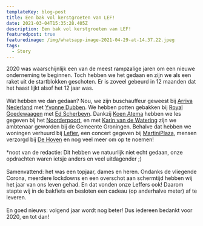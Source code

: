 ```yaml
---
templateKey: blog-post
title: Een bak vol kerstgroeten van LEF!
date: 2021-03-04T15:35:28.405Z
description: Een bak vol kerstgroeten van LEF!
featuredpost: true
featuredimage: /img/whatsapp-image-2021-04-29-at-14.37.22.jpeg
tags:
  - Story
---
```

2020 was waarschijnlijk een van de meest rampzalige jaren om een nieuwe onderneming te beginnen. Toch hebben we het gedaan en zijn we als een raket uit de startblokken geschoten. Er is zoveel gebeurd in 12 maanden dat het haast lijkt alsof het 12 jaar was.\
\
Wat hebben we dan gedaan? Nou, we zijn buschauffeur geweest bij [Arriva Nederland](https://www.linkedin.com/company/arriva-nederland/) met [Yvonne Dubben](https://www.linkedin.com/in/ACoAAAMCTbEBvBN70KzRUfEaD1Ovwb4s6pLUXsQ). We hebben potten gebakken bij [Royal Goedewaagen](https://www.linkedin.com/company/royal-goedewaagen/) met [Ed Scherbeyn](https://www.linkedin.com/in/ACoAAA5t-R8BLsr5VC_CKHuc9-cCt2IzFlcv0x0). Dankzij [Koen Atema](https://www.linkedin.com/in/ACoAAADTWaQBWkHpQwCqfejmWlSMyruMR5wdBLQ) hebben we les gegeven bij het [Noorderpoort](https://www.linkedin.com/company/noorderpoort/), en met [Karin van de Watering](https://www.linkedin.com/in/ACoAAAUSIQQBZAW23LQsMkvwzfCs-eLU2f4AA2M) zijn we ambtenaar geworden bij de Gemeente Groningen. Behalve dat hebben we woningen verhuurd bij [Lefier](https://www.linkedin.com/company/lefier/), een concert gegeven bij [MartiniPlaza](https://www.linkedin.com/company/martiniplaza-bv/), mensen verzorgd bij [De Hoven](https://www.linkedin.com/company/dehoven/) en nog veel meer om op te noemen!\
\
*noot van de redactie: Dit hebben we natuurlijk niet echt gedaan, onze opdrachten waren ietsje anders en veel uitdagender ;)\
\
Samenvattend: het was een topjaar, dames en heren. Ondanks de vliegende Corona, meerdere lockdowns en een overschot aan schermtijd hebben wij het jaar van ons leven gehad. En dat vonden onze Leffers ook! Daarom stapte wij in de bakfiets en besloten een cadeau (op anderhalve meter) af te leveren.\
\
En goed nieuws: volgend jaar wordt nog beter! Dus iedereen bedankt voor 2020, en tot dan!